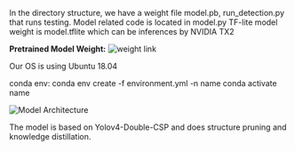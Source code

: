 In the directory structure, we have a weight file model.pb, run_detection.py that runs testing.
Model related code is located in model.py
TF-lite model weight is model.tflite which can be inferences by NVIDIA TX2

**Pretrained Model Weight:** ![weight link](https://drive.google.com/drive/folders/11qAoGvsGZqcshxxz8QZaB86YkmYk7xPq?usp=sharing)

Our OS is using Ubuntu 18.04

conda env:
conda env create -f environment.yml -n name
conda activate name

![Model Architecture](model.svg)

The model is based on Yolov4-Double-CSP and does structure pruning and knowledge distillation.
